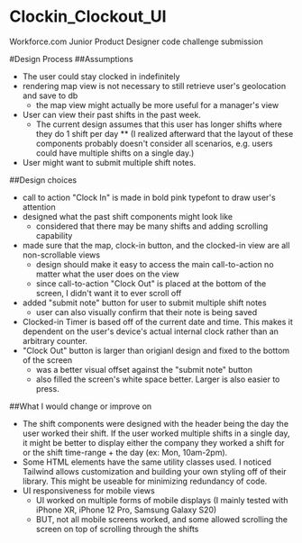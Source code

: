 # Clockin_Clockout_UI
Workforce.com Junior Product Designer code challenge submission

#Design Process
##Assumptions
* The user could stay clocked in indefinitely
* rendering map view is not necessary to still retrieve user's geolocation and save to db
  * the map view might actually be more useful for a manager's view
* User can view their past shifts in the past week.
  * The current design assumes that this user has longer shifts where they do 1 shift per day 
    ** (I realized afterward that the layout of these components probably doesn't consider all scenarios, e.g. users could have multiple shifts on a single day.)
* User might want to submit multiple shift notes.

##Design choices
* call to action "Clock In" is made in bold pink typefont to draw user's attention
* designed what the past shift components might look like
  * considered that there may be many shifts and adding scrolling capability
* made sure that the map, clock-in button, and the clocked-in view are all non-scrollable views
  * design should make it easy to access the main call-to-action no matter what the user does on the view
  * since call-to-action "Clock Out" is placed at the bottom of the screen, I didn't want it to ever scroll off
* added "submit note" button for user to submit multiple shift notes
  * user can also visually confirm that their note is being saved
* Clocked-in Timer is based off of the current date and time. This makes it dependent on the user's device's actual internal clock rather than an arbitrary counter.
* "Clock Out" button is larger than origianl design and fixed to the bottom of the screen
  * was a better visual offset against the "submit note" button
  * also filled the screen's white space better. Larger is also easier to press.

##What I would change or improve on
* The shift components were designed with the header being the day the user worked their shift. If the user worked multiple shifts in a single day, it might be better to display either the company they worked a shift for or the shift time-range + the day (ex: Mon, 10am-2pm).
* Some HTML elements have the same utility classes used. I noticed Tailwind allows customization and building your own styling off of their library. This might be useable for minimizing redundancy of code.
* UI responsiveness for mobile views
  * UI worked on multiple forms of mobile displays (I mainly tested with iPhone XR, iPhone 12 Pro, Samsung Galaxy S20)
  * BUT, not all mobile screens worked, and some allowed scrolling the screen on top of scrolling through the shifts
